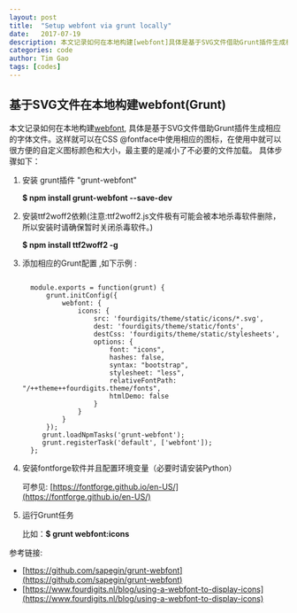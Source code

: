 ```yaml
---
layout: post
title:  "Setup webfont via grunt locally"
date:   2017-07-19 
description: 本文记录如何在本地构建[webfont]具体是基于SVG文件借助Grunt插件生成相应的字体文件。
categories: code
author: Tim Gao
tags: [codes]
---
```


<h2>基于SVG文件在本地构建webfont(Grunt)</h2>

本文记录如何在本地构建[webfont](https://developers.google.com/web/fundamentals/performance/optimizing-content-efficiency/webfont-optimization?hl=zh-cn), 具体是基于SVG文件借助Grunt插件生成相应的字体文件。这样就可以在CSS @fontface中使用相应的图标，在使用中就可以很方便的自定义图标颜色和大小，最主要的是减小了不必要的文件加载。 具体步骤如下：
 
1. 安装 grunt插件 "grunt-webfont" 

	**$ npm install grunt-webfont --save-dev**
2. 安装ttf2woff2依赖(注意:ttf2woff2.js文件极有可能会被本地杀毒软件删除，所以安装时请确保暂时关闭杀毒软件。)

	**$ npm install ttf2woff2 -g**
3. 添加相应的Grunt配置 ,如下示例 :
	
	<pre class="formatter"><code>
	 module.exports = function(grunt) {
	     grunt.initConfig({
	         webfont: {
	             icons: {
	                 src: 'fourdigits/theme/static/icons/*.svg',
	                 dest: 'fourdigits/theme/static/fonts',
	                 destCss: 'fourdigits/theme/static/stylesheets',
	                 options: {
	                     font: "icons",
	                     hashes: false,
	                     syntax: "bootstrap",
	                     stylesheet: "less",
	                     relativeFontPath: "/++theme++fourdigits.theme/fonts",
	                     htmlDemo: false
	                 }
	             }
	         }
	     });
	    grunt.loadNpmTasks('grunt-webfont');
	    grunt.registerTask('default', ['webfont']);
	 };</code></pre>
	
4. 安装fontforge软件并且配置环境变量（必要时请安装Python）

	可参见: [https://fontforge.github.io/en-US/](https://fontforge.github.io/en-US/)

5. 运行Grunt任务	

	比如：**$ grunt webfont:icons**

参考链接:
 	
- [https://github.com/sapegin/grunt-webfont](https://github.com/sapegin/grunt-webfont)	
- [https://www.fourdigits.nl/blog/using-a-webfont-to-display-icons](https://www.fourdigits.nl/blog/using-a-webfont-to-display-icons)